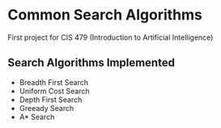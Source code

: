 # Common Search Algorithms
First project for CIS 479 (Introduction to Artificial Intelligence)

## Search Algorithms Implemented
- Breadth First Search
- Uniform Cost Search
- Depth First Search
- Greeady Search
- A* Search


